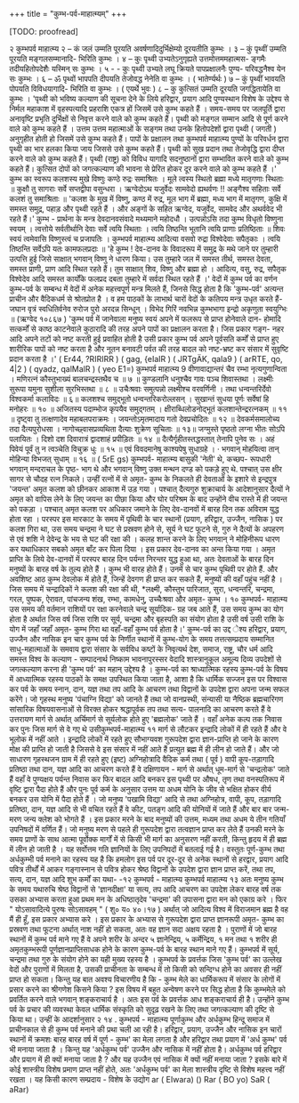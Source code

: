 +++
title = "कुम्भ-पर्व-माहात्म्यम्"
+++

[TODO: proofread]

२ 
कुम्भपर्व माहात्म्य 
२ – कं जलं उम्मति पूरयति अवर्षणादिदुर्भिक्षेम्यो दूरयतीति कुम्भः 
। 
३ – कुं पृथ्वीं उम्मति पूरयति मङ्गलसम्मानादि- भिरिति कुम्भः । 
४ – कुः पृथ्वी उभ्यतेऽनुगृह्यते उत्तमोत्तममहात्मस- ङ्गमैः तदीयहितोपदेशैः यस्मिन् सः कुम्भः । 
५ - - कुः पृथ्वी उभ्यते लघू क्रियते पापप्रक्षालनैः पुण्य- परिवद्धनैश्व येन सः कुम्भः । 
६ – ॐ पृथ्वों भापपति दीपयति तेजोवद्ध नेनेति वा कुम्भः । ( भातेर्ण्यर्थः ) 
७ – कुं पृथ्वीं भावयति पोपयति विविधयागादि- भिरिति वा कुम्भः । ( एयर्थे भुवः ) 
८ – कु कुत्सितं उम्मति दूरयति जगद्धितायेति वा कुम्भः । 
'पृथ्वी को भविष्य कल्याण की सूचना देने के लिये हरिद्वार, प्रयाग आदि पुण्यस्थान विशेष के उद्देश्य से निर्मल महाकाश में वृहस्पत्यादि प्रहराशि एकत्र हों जिसमें उसे कुम्भ कहते हैं । समय-समय पर जलपूर्ति द्वारा अनावृष्टि प्रभृति दुर्भिक्षों से निवृत्त करने वाले को कुम्भ कहते हैं। पृथ्वी को मङ्गल सम्मान आदि से पूर्ण करने वाले को कुम्भ कहते हैं । उत्तम उत्तम महात्माओं के सङ्गम तथा उनके हितोपदेशों द्वारा पृथ्वी ( जगती ) अनुगृहीत होती हो जिसमें उसे कुम्भ कहते हैं। पापों के प्रक्षालन तथा 
कुम्भपर्व माहात्म्य 
पुण्यों के परिवर्धन द्वारा पृथ्वी का भार हलका किया जाय जिससे उसे कुम्भ कहते हैं। पृथ्वी को सुख प्रदान तथा तेजोवृद्धि द्वारा दीप्त करने वाले को कुम्भ कहते हैं। पृथ्वी (राष्ट्र) को विविध यागादि सदनुष्ठानों द्वारा सम्भावित करने वाले को कुम्भ कहते हैं। कुत्सित दोपों को जगत्कल्याण की भावना से प्रेरित होकर 
दूर करने वाले को कुम्भ कहते हैं ।' 
कुम्भ का स्वरूप 
कलशस्य मुखे विष्णुः कण्ठे रुद्रः समाश्रितः । मूले त्वस्य स्थितो ब्रह्मा मध्ये मातृगणाः स्थिताः ॥ कुक्षौ तु सागराः सर्वे सप्तद्वीपा वसुन्धरा । ऋग्वेदोऽथ यजुर्वेदः सामवेदो ह्यथर्वणः !! 
अङ्गैश्व सहिताः सर्वे कलशं तु समाश्रिताः ॥ 
'कलश के मुख में विष्णु, कण्ठ में रुद्र, मूल भाग में ब्रह्मा, मध्य भाग में मातृगण, कुक्षि में समस्त समुद्र, पहाड़ और पृथ्वी रहते हैं । और अङ्गों के सहित ऋग्वेद, यजुर्वेद, सामवेद और अथर्ववेद भी रहते हैं।' 
कुम्भ - प्रार्थना के मन्त्र 
देवदानवसंवादे मथ्यमाने महोदधौ । 
उत्पन्नोऽसि तदा कुम्भ विधृतो विष्णुना स्वयम् । त्वत्तोये सर्वतीर्थानि देवाः सर्वे त्वयि स्थिताः । त्वयि तिष्ठन्ति भूतानि त्वयि प्राणाः प्रतिष्ठिताः ॥ शिवः स्वयं त्वमेवासि विष्णुस्त्वं च प्रजापतिः । 
कुम्भपर्व माहात्म्य 
आदित्या वसवो रुद्रा विश्वेदेवाः सपैतृकाः । त्वयि तिष्ठन्ति सर्वेऽपि यतः कामफलप्रदाः ॥ 
'हे कुम्भ ! देव-दानव के विवादरूप में समुद्र के मथे जाने पर तुम्हारी उत्पत्ति हुई जिसे साक्षात् भगवान् विष्णु ने धारण किया। उस तुम्हारे जल में समस्त तीर्थ, समस्त देवता, समस्त प्राणी, प्राण आदि स्थित रहते हैं। तुम साक्षात् शिव, विष्णु और ब्रह्मा हो । आदित्य, वसु, रुद्र, सपैतृक विश्वेदेव आदि समस्त कार्योंके फलप्रद दबता तुम्हारे में सर्वदा स्थित रहते हैं ।' 
वेदों में कुम्भ पर्व का वर्णन 
कुम्भ-पर्व के सम्बन्ध में वेदों में अनेक महत्त्वपूर्ण मन्त्र मिलते हैं, जिनसे सिद्ध होता है कि 'कुम्भ-पर्व' अत्यन्त प्राचीन और वैदिकधर्म से श्रोतप्रोत है । व हम पाठकों के लाभार्थ चारों वेदों के कतिपय मन्त्र उधृत करते हैं- 
जघान वृत्रं स्वधितिर्वनेव रुरोज पुरो अरदन्न सिन्धून् । विभेद गिरिं नवभिन्न कुम्भभागा इन्द्रो अकृणुता स्वयुग्भिः ॥ 
(ऋग्वेद १०८६७ ) 
'कुम्भ पर्व में जानेवाला मनुष्य स्वयं अपने में फलरूप से प्राप्त होनेवाले दान- होमादि सत्कर्मों से काष्ठ काटनेवाले कुठारादि की तरह अपने पापों का प्रक्षालन करता है। जिस प्रकार गङ्ग- नहर आदि अपने तटों को नष्ट करती हुई प्रवाहित होती है उसी प्रकार कुम्भ पर्व अपने पूर्वसति कर्मों से प्राप्त हुए शारीरिक पापों को नष्ट करता है और नूतन बनावटी पर्वत की तरह बादल को नष्ट-भ्रष्ट कर संसार में सुवृष्टि प्रदान करता है ।' 
( Er44, ?RIRIRR ) 
( gag, {eIaIR ) 
( JRTgÄK, qaIa9 ) 
( arRTE, qo, 4|2 ) 
( qyadz, qalMalR ) 
( yeo E1=) 
कुम्भपर्व माहात्म्य 
9 
वीणावाद्यान्तरं चैव रम्भा नृत्यगुणान्विता । मणिरत्नं कौस्तुभाख्यं बालचन्द्रस्तथैव च ॥ ७ ॥ कुण्डलानि धनुश्चैव गावः पञ्च शिवास्तथा । लक्ष्मीः सुरूपा यमुना सुशीला सुरभिस्तथा ॥ ८ ॥ उचैःश्रवाः समुत्पन्नो लक्ष्मीश्च वरवर्णिनी । तथा धन्वन्तरिर्देवो विश्वकर्मा कलाविदः ॥ ६॥ कलशश्च समुद्भूतो धन्वन्तरिकरोल्लसन् । सुखान्तं सुधया पूर्णः सर्वेषां हि मनोहरः ॥ १० ॥ अजितस्य पदाम्भोज कृपयैव समुद्गतम् । क्षीराब्धिलोडनोद्भूतं कलशान्तेन्द्ररत्नकम् ॥ ११ ॥ दृष्ट्वा तु तत्क्षणादेव महाबलपराक्रमः । जयन्तोऽमृतमादाय गतो देवप्रचोदितः ॥ १२ ॥ देवकर्मसमालोच्य तदा दैत्यपुरोधसा । नागोच्छ्वासप्रव्यथिता दैत्याः शुक्रेण सूचिताः ॥ १३॥ जग्मुस्ते पृष्ठतो लग्ना भीतः सोऽपि पलायितः । दिशो दश दिवारात्रं द्वादशाहं प्रपीड़ितः ॥ १४ ॥ दैत्यैर्गृहीतस्तद्धस्तात् तेनापि पुनेव सः । अहं पिवेयं पूर्वं तु न त्वञ्चेति विचुक्र धुः ॥ १५ ॥ एवं विवदमानेषु काश्यपेषु सुधाग्रहे । 
· भगवान् मोहयित्वा तान् मोहिन्या विभजत् सुधाम् ॥ १६ ॥ 
( 5rE gs) 
कुम्भपर्व- माहात्म्य 
बासुकी 'नेती' थे, कच्छप- रूपधारी भगवान् मन्दराचल के पृष्ठ- भाग थे और भगवान् विष्णु उक्त मन्थन दण्ड को पकड़े हुए थे. पश्चात् उस क्षीर सागर से चौदह रत्न निकले। उन्हीं रत्नों में से अमृत- कुम्भ के निकलते ही देवताओं के इशारे से इन्द्रपुत्र 'जयन्त' अमृत कलश को छीनकर आकाश में उड़ गया । पश्चात् दैत्यगुरु शुक्राचार्य के आदेशानुसार दैत्यों ने अमृत को वापिस लेने के लिए जयन्त का पीछा किया और घोर परिश्रम के बाद उन्होंने वीच रास्ते में ही जयन्त को पकड़ा । पश्चात् अमृत कलश पर अधिकार जमाने के लिए देव-दानवों में बारह दिन तक अविराम युद्ध होता रहा । परस्पर इस मारकाट के समय में पृथिवी के चार स्थानों (प्रयाग, हरिद्वार, उज्जैन, नासिक ) पर कलश गिरा था, उस समय चन्द्रमा ने घट से प्रस्रवण होने से, सूर्य ने घट फूटने से, गुरु ने दैत्यों के अपहरण से एवं शशि ने देवेन्द्र के भय से घट की रक्षा की । कलह शान्त करने के लिए भगवान् ने मोहिनीरूप धारण कर यथाधिकार सबको अमृत बाँट कर पिला दिया । इस प्रकार देव-दानव का अन्त किया गया । 
अमृत प्राप्ति के लिये देव-दानवों में परस्पर बारह दिन पर्यन्त निरन्तर युद्ध हुआ था, अतः देवताओं के बारह दिन मनुष्यों के बारह वर्ष के तुल्य होते हैं । कुम्भ भी वारह होते हैं। उनमें से चार कुम्भ पृथिवी पर होते हैं. और अवशिष्ट आठ कुम्भ देवलोक में होते हैं, जिन्हें देवगण ही प्राप्त कर सकते हैं, मनुष्यों की वहाँ पहुंच नहीं है । जिस समय में चन्द्रादिकों ने कलश की रक्षा की थी, 
*लक्ष्मी, कौस्तुभ पारिजात, सुरा, धन्वन्तरि, चन्द्रमा, गरल, पुष्पक, ऐरावत, पांचजन्य शंख, रम्भा, कामधेनु, उच्चैःश्रवा और अमृत- कुम्भ । 
१० 
कुम्भपर्व- माहात्म्य 
उस समय की वर्तमान राशियों पर रक्षा करनेवाले चन्द्र सूर्यादिक- ग्रह जब आते हैं, उस समय कुम्भ का योग होता है अर्थात जिस वर्ष जिस राशि पर सूर्य, चन्द्रमा और बृहस्पति का संयोग होता है उसी वर्ष उसी राशि के योग में जहाँ जहाँ अमृत- कुम्भ गिरा था वहाँ-वहाँ कुम्भ पर्व होता है।' 
कुम्भ-पर्व का उद्द ेश्य 
हरिद्वार, प्रयाग, उज्जैन और नासिक इन चार कुम्भ पर्व के निर्णीत स्थानों में कुम्भ-योग के समय तत्तत्सम्प्रदाय सम्मानित साधु-महात्माओं के समवाय द्वारा संसार के सर्वविध कष्टों के निवृत्यर्थ देश, समाज, राष्ट्र, चौर धर्म आदि समस्त विश्व के कल्याण - सम्पादनार्थ निष्काम भावनापुरस्सर वेदादि शास्त्रानुकूल अमूल्य दिव्य उपदेशों से जगत्कल्याण करना ही 'कुम्भ पर्व' का महान् उद्देश्य है । 
कुम्भ-पर्व का श्राध्यात्मिक रहस्य 
कुम्भ-पर्व के विषय में आध्यात्मिक रहस्य पाठकों के समक्ष उपस्थित किया जाता है, आशा है कि धार्मिक सज्जन इस पर विश्वास कर पर्व के समय स्नान, दान, यज्ञ तथा तप आदि के आचरण तथा विद्वानों के उपदेश द्वारा अपना जन्म सफल करेंगे। जो गृहस्थ मनुष्य 'पंचाग्नि विद्या' को जानते हैं तथा जो वानप्रस्थी, संन्यासी या नैष्ठिक ब्रह्मचारिगण सांसारिक विषयवासनाओं से विरक्त होकर श्रद्धापूर्वक तप तथा सत्य- पालनादि का आचरण करते हैं वे उत्तरायण मार्ग से अर्थात् अर्चिमार्ग से सूर्यलोक होते हुए 'ब्रह्मलोक' जाते हैं । वहाँ अनेक कल्प तक निवास कर पुनः जिस मार्ग से वे गए थे उसीकुम्भपर्व-माहात्म्य 
११ 
मार्ग से लौटकर इन्द्रादि लोकों में ही रहते हैं और वे भूलोक में नहीं आते । इन्द्रादि लोकों में रहते हुए सौभाग्यवश गुरूपदेश द्वारा ज्ञान-प्राप्ति हो जाने के कारण मोक्ष की प्राप्ति हो जाती है जिससे वे इस संसार में नहीं आते हैं प्रत्युत ब्रह्म में ही लीन हो जाते हैं। और जो साधारण गृहस्थजन ग्राम में ही रहते हुए (इष्ट) अग्निहोत्रादि वैदिक कर्म तथा ( पूर्व ) वापी कूप-तड़ागादि प्रतिष्ठा तथा दान, यज्ञ आदि का आचरण करते हैं वे दक्षिणायन - मार्ग से अर्थात् धूम-मार्ग से 'चन्द्रलोक' जाते हैं वहाँ वे पुण्यक्षय पर्यन्त निवास कर फिर बादल आदि बनकर इस पृथ्वी पर औषध, तृण तथा वनस्पतिरूप में वृष्टि द्वारा पैदा होते हैं और पुनः पूर्व कर्म के अनुसार उत्तम या अधम योनि के जीव से भक्षित होकर वीर्य बनकर उस योनि में पैदा होते हैं । जो मनुष्य 'पखामि विद्या' आदि से तथा अग्निहोत्र, वापी, कूप, तड़ागादि प्रतिष्ठा, दान, यज्ञ आदि से भी वचित रहते हैं वे कीट, पतङ्ग आदि की योनियों में जाते हैं और बार बार जन्म-मरण जन्य क्लेश को भोगते हैं । इस प्रकार मरने के बाद मनुष्यों की उत्तम, मध्यम तथा अधम ये तीन गतियाँ उपनिषदों में वर्णित हैं। जो मनुष्य मरण से पहले ही गुरूपदेश द्वारा तत्वज्ञान प्राप्त कर लेते हैं उनकी मरने के समय प्राणों के साथ आत्मा पूर्वोक्क मार्गों में से किसी भी मार्ग का अनुसरण नहीं करती, किन्तु हृदय में ही ब्रह्म में लीन हो जाती है । यह सर्वोत्तम गति ज्ञानियों के लिए उपनिपदों में बतलाई गई है। वस्तुतः पूर्ण-कुम्भ तथा अर्धकुम्भी पर्व मनाने का रहस्य यह है कि हमलोग इस पर्व पर दूर-दूर से अनेक स्थानों से हरद्वार, प्रयाग आदि पवित्र तीर्थों में आकर गङ्गास्नान से पवित्र होकर श्रेष्ठ विद्वानों के उपदेश द्वारा ज्ञान प्राप्त करें, तथा तप, सत्य, दान, यज्ञ आदि शुभ कर्मों का यथा- 
-१२ 
कुम्भपर्व - माहात्म्य 
कुम्भपर्व माहात्म्य 
१३ 
अतः मनुष्य कुम्भ के समय यथारुचि श्रेष्ठ विद्वानों से 'ज्ञानदीक्षा' या सत्य, तप आदि आचरण का उपदेश लेकर बारह वर्ष तक उसका अभ्यास करता हुआ प्रथम मन के अधिष्ठातृदेव 'चन्द्रमा' की उपासना द्वारा मन को एकाग्र करे । फिर " योऽसावादित्ये पुरुषः सोऽसावहम् " ( शु० य० ४०।१७ ) अर्थात् जो आदित्य विश्व में विराजमान ब्रह्म है वह मैं ही हूँ, इस प्रकार अभ्यास करे । इस प्रकार के अभ्यास से गुरूपदेश द्वारा प्राप्त ज्ञानरूपी अमृत- कुम्भ का प्रस्रवण तथा फूटना अर्थात् नाश नहीं हो सकता, अतः वह ज्ञान सदा अक्षय रहता है । पुराणों में जो बारह स्थानों में कुम्भ पर्व माने गए हैं वे अपने शरीर के अन्दर ५ ज्ञानेन्द्रिय, ५ कर्मेन्द्रिय, १ मन तथा १ शरीर ही अमृतकुम्भरूपी पूर्णज्ञानप्राप्तिसाधक होने के कारण कुम्भ-पर्व के बारह स्थान माने गए हैं। कुम्भपर्व में सूर्य, चन्द्रमा तथा गुरु 
के संयोग होने का यही मुख्य रहस्य है । 
कुम्भपर्व के प्रवर्त्तक 
जिस 'कुम्भ पर्व' का उल्लेख वेदों और पुराणों में मिलता है, उसकी प्राचीनता के सम्बन्ध में तो किसी को सन्दिग्ध होने का अवसर ही नहीं प्राप्त हो सकता। किन्तु यह बात अवश्य विचारणीय है कि - कुम्भ मेले का धार्मिकरूप में संसार के लोगों में प्रसार करने का श्रीगणेश किसने किया ? इस विषय में बहुत अन्वेषण करने पर सिद्ध होता है कि कुम्भमेले को प्रवर्तित करने वाले भगवान् शङ्कराचार्य है । अतः इस पर्व के प्रवर्त्तक आध शङ्कराचार्य ही है। उन्होंने कुम्भ पर्व के प्रचार की व्यवस्था केवल धार्मिक संस्कृति को सुदृढ़ रखने के लिए तथा जगत्कल्याण की दृष्टि से किया था। उन्हीं के आदर्शानुसार 
२ 
१४ 
. कुम्भपर्य - माहात्म्य 
पूर्णाकुम्भ और अर्धकुम्भ 
हिन्दू समाज में प्राचीनकाल से ही कुम्भ पर्व मनाने की प्रथा चली आ रही है। हरिद्वार, प्रयाग, उज्जैन और नासिक इन चारों स्थानों में क्रमशः बारह बारह वर्ष में पूर्ण - कुम्भ' का मेला लगता है और हरिद्वार तथा प्रयाग में 'अर्ध कुम्भ' पर्व भी मनाया जाता है । किन्तु यह 'अर्धकुम्भ पर्व' उज्जैन और नासिक में नहीं होता है। अर्धकुम्भ पर्व हरिद्वार और प्रयाग में ही क्यों मनाया जाता है ? और यह उज्जैन एवं नासिक में क्यों नहीं मनाया जाता ? इसके बारे में कोई शास्त्रीय विशेष प्रमाण प्राप्त नहीं होते, अतः 'अर्धकुम्भ पर्व' का मेला शास्त्रीय दृष्टि से विशेष महत्त्व नहीं रखता । यह किसी कारण सम्प्रदाय - विशेष के उद्योग 
ar 
( EIwara) 
() Rar 
( BO yo) 
SaR ( aRar)